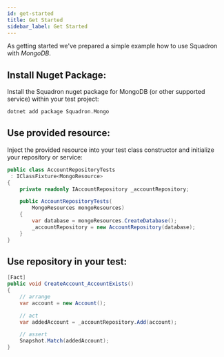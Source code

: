 ```yaml
---
id: get-started
title: Get Started
sidebar_label: Get Started
---
```


As getting started we've prepared a simple example how to use Squadron with *MongoDB*.

## Install Nuget Package:
Install the Squadron nuget package for MongoDB (or other supported service) within your test project:

```bash
dotnet add package Squadron.Mongo
```

## Use provided resource:
Inject the provided resource into your test class constructor and initialize your repository or service:

```csharp
public class AccountRepositoryTests
 : IClassFixture<MongoResource>
{
    private readonly IAccountRepository _accountRepository;

    public AccountRepositoryTests(
        MongoResources mongoResources)
    {
        var database = mongoResources.CreateDatabase();
        _accountRepository = new AccountRepository(database);
    }
}
```

## Use repository in your test:
```csharp
[Fact]
public void CreateAccount_AccountExists()
{
    // arrange
    var account = new Account();

    // act
    var addedAccount = _accountRepository.Add(account);

    // assert
    Snapshot.Match(addedAccount);
}
```